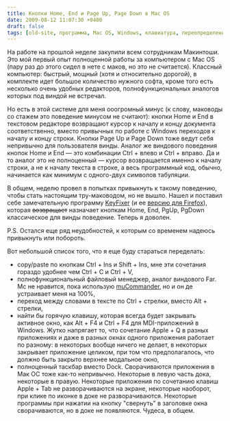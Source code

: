 ```yaml
---
title: Кнопки Home, End и Page Up, Page Down в Mac OS
date: 2009-08-12 11:07:30 +0400
draft: false
tags: [old-site, программа, Mac OS, Windows, клавиатура, переопределение]
---
```

На работе на прошлой неделе закупили всем сотрудникам Макинтоши. Это мой первый опыт полноценной работы за компьютером с Mac OS (пару раз до этого сидел в нете с маков, но это не считается). Классный компьютер: быстрый, мощный (хотя и относительно дорогой), в комплекте идет большое количество нужного софта, кроме того есть несколько очень удобных редакторов, полнофункциональных аналогов которых под виндой не встречал.

Но есть в этой системе для меня ооогромный минус (к слову, маководы со стажем это поведение минусом не считают): кнопки Home и End в текстовом редакторе возвращают курсор к началу и концу документа соответственно, вместо привычных по работе с  Windows переходов к началу и концу строки. Кнопки Page Up и Page Down тоже ведут себя непривычно для пользователя винды. Аналог же виндового поведения кнопок Home и End — это комбинации Ctrl + влево и Ctrl + вправо. Да и то аналог это не полноценный — курсор возвращается именно к началу строки, а не к началу текста в строке, а весь программный код, обычно, начинается как минимум с одного-двух символов табуляции.

В общем, неделю провел в попытках привыкнуть к такому поведению, чтобы стать настоящим тру-маководом, но не вышло. Нашел и поставил себе замечательную программу [KeyFixer](http://www.starryhope.com/tech/apple/2006/keyfixer/) (и ее [версию для Firefox](https://addons.mozilla.org/en-US/firefox/addon/9796)), которая ~~возвращает~~ назначает кнопкам Home, End, PgUp, PgDown классическое для винды поведение. Теперь я доволен.

P.S. Остался еще ряд неудобностей, к которым со временем надеюсь привыкнуть или побороть.
<!--more-->
Вот небольшой список того, что я еще буду стараться переделать:
- copy/paste по кнопкам Ctrl + Ins и Shift + Ins, мне эти сочетания гораздо удобнее чем Ctrl + C и Ctrl + V,
- полнофункциональный файловый менеджер, аналог виндового Far. Mc не нравится, пока использую <a href="http://www.mucommander.com/">muCommander</a>, но и он де устраивает меня на 100%,
- переход между словами в тексте по Ctrl + стрелки, вместо Alt + стрелки,
- найти бы горячую клавишу, которая всегда будет закрывать активное окно, как Alt + F4 и Ctrl + F4 для MDI-приложений  в Windows. Жутко напрягает то, что сочетание Apple + Q в разных приложениях и даже в разных окнах одного приложения работает по разному: в некоторых вообще ничего не делает, в некоторых закрывает приложение целиком, при том что предполагалось, что должно быть закрыто верхнее модальное окно,
- полноценный таскбар вместо Dock. Сворачиваются приложения в Мак ОС тоже как-то непривычно. Некоторые в левую часть дока, некоторые в правую. Некоторые приложения по сочетанию клавиш Apple + Tab не разворачиваются на экране, некоторые наоборот, при клике по иконке в доке не разворачиваются. Некоторые программы при нажатии на кнопку "свернуть" в заголовке окна сворачиваются, но в доке не появляются. Чудеса, в общем.
